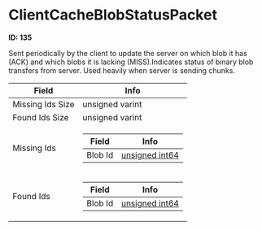 # ClientCacheBlobStatusPacket

**ID: 135**  

Sent periodically by the client to update the server on which blob it has (ACK) and which blobs it is lacking (MISS).Indicates status of binary blob transfers from server. Used heavily when server is sending chunks.

<table><thead><tr><th>Field</th><th>Info</th></tr></thead><tbody>
<tr><td>Missing Ids Size</td><td>unsigned varint</td></tr>
<tr><td>Found Ids Size</td><td>unsigned varint</td></tr>
<tr><td>Missing Ids</td><td><table><thead><tr><th>Field</th><th>Info</th></tr></thead><tbody>
  <tr><td>Blob Id</td><td><a href="../types/unsigned int64.md">unsigned int64</a></td></tr>
  </tbody></table></td></tr>
<tr><td>Found Ids</td><td><table><thead><tr><th>Field</th><th>Info</th></tr></thead><tbody>
  <tr><td>Blob Id</td><td><a href="../types/unsigned int64.md">unsigned int64</a></td></tr>
  </tbody></table></td></tr>
</tbody></table>